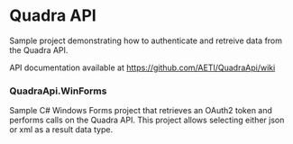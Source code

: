 # Quadra API

Sample project demonstrating how to authenticate and retreive data from the Quadra API.

API documentation available at https://github.com/AETI/QuadraApi/wiki

### QuadraApi.WinForms
Sample C# Windows Forms project that retrieves an OAuth2 token and performs calls on the Quadra API.  This project allows selecting either json or xml as a result data type.
